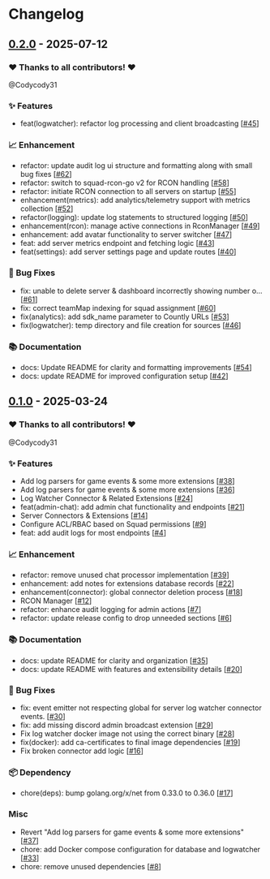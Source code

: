 # Changelog

## [0.2.0](https://github.com/Codycody31/squad-aegis/releases/tag/0.2.0) - 2025-07-12

### ❤️ Thanks to all contributors! ❤️

@Codycody31

### ✨ Features

- feat(logwatcher): refactor log processing and client broadcasting [[#45](https://github.com/Codycody31/squad-aegis/pull/45)]

### 📈 Enhancement

- refactor: update audit log ui structure and formatting along with small bug fixes [[#62](https://github.com/Codycody31/squad-aegis/pull/62)]
- refactor: switch to squad-rcon-go v2 for RCON handling [[#58](https://github.com/Codycody31/squad-aegis/pull/58)]
- refactor: initiate RCON connection to all servers on startup [[#55](https://github.com/Codycody31/squad-aegis/pull/55)]
- enhancement(metrics): add analytics/telemetry support with metrics collection [[#52](https://github.com/Codycody31/squad-aegis/pull/52)]
- refactor(logging): update log statements to structured logging [[#50](https://github.com/Codycody31/squad-aegis/pull/50)]
- enhancement(rcon): manage active connections in RconManager [[#49](https://github.com/Codycody31/squad-aegis/pull/49)]
- enhancement: add avatar functionality to server switcher [[#47](https://github.com/Codycody31/squad-aegis/pull/47)]
- feat: add server metrics endpoint and fetching logic [[#43](https://github.com/Codycody31/squad-aegis/pull/43)]
- feat(settings): add server settings page and update routes [[#40](https://github.com/Codycody31/squad-aegis/pull/40)]

### 🐛 Bug Fixes

- fix: unable to delete server & dashboard incorrectly showing number o… [[#61](https://github.com/Codycody31/squad-aegis/pull/61)]
- fix: correct teamMap indexing for squad assignment [[#60](https://github.com/Codycody31/squad-aegis/pull/60)]
- fix(analytics): add sdk_name parameter to Countly URLs [[#53](https://github.com/Codycody31/squad-aegis/pull/53)]
- fix(logwatcher): temp directory and file creation for sources [[#46](https://github.com/Codycody31/squad-aegis/pull/46)]

### 📚 Documentation

- docs: Update README for clarity and formatting improvements [[#54](https://github.com/Codycody31/squad-aegis/pull/54)]
- docs: update README for improved configuration setup [[#42](https://github.com/Codycody31/squad-aegis/pull/42)]

## [0.1.0](https://github.com/Codycody31/squad-aegis/releases/tag/0.1.0) - 2025-03-24

### ❤️ Thanks to all contributors! ❤️

@Codycody31

### ✨ Features

- Add log parsers for game events & some more extensions [[#38](https://github.com/Codycody31/squad-aegis/pull/38)]
- Add log parsers for game events & some more extensions [[#36](https://github.com/Codycody31/squad-aegis/pull/36)]
- Log Watcher Connector & Related Extensions [[#24](https://github.com/Codycody31/squad-aegis/pull/24)]
- feat(admin-chat): add admin chat functionality and endpoints [[#21](https://github.com/Codycody31/squad-aegis/pull/21)]
- Server Connectors & Extensions [[#14](https://github.com/Codycody31/squad-aegis/pull/14)]
- Configure ACL/RBAC based on Squad permissions [[#9](https://github.com/Codycody31/squad-aegis/pull/9)]
- feat: add audit logs for most endpoints [[#4](https://github.com/Codycody31/squad-aegis/pull/4)]

### 📈 Enhancement

- refactor: remove unused chat processor implementation [[#39](https://github.com/Codycody31/squad-aegis/pull/39)]
- enhancement: add notes for extensions database records [[#22](https://github.com/Codycody31/squad-aegis/pull/22)]
- enhancement(connector): global connector deletion process [[#18](https://github.com/Codycody31/squad-aegis/pull/18)]
- RCON Manager [[#12](https://github.com/Codycody31/squad-aegis/pull/12)]
- refactor: enhance audit logging for admin actions [[#7](https://github.com/Codycody31/squad-aegis/pull/7)]
- refactor: update release config to drop unneeded sections [[#6](https://github.com/Codycody31/squad-aegis/pull/6)]

### 📚 Documentation

- docs: update README for clarity and organization [[#35](https://github.com/Codycody31/squad-aegis/pull/35)]
- docs: update README with features and extensibility details [[#20](https://github.com/Codycody31/squad-aegis/pull/20)]

### 🐛 Bug Fixes

- fix: event emitter not respecting global for server log watcher connector events. [[#30](https://github.com/Codycody31/squad-aegis/pull/30)]
- fix: add missing discord admin broadcast extension [[#29](https://github.com/Codycody31/squad-aegis/pull/29)]
- Fix log watcher docker image not using the correct binary [[#28](https://github.com/Codycody31/squad-aegis/pull/28)]
- fix(docker): add ca-certificates to final image dependencies [[#19](https://github.com/Codycody31/squad-aegis/pull/19)]
- Fix broken connector add logic [[#16](https://github.com/Codycody31/squad-aegis/pull/16)]

### 📦️ Dependency

- chore(deps): bump golang.org/x/net from 0.33.0 to 0.36.0 [[#17](https://github.com/Codycody31/squad-aegis/pull/17)]

### Misc

- Revert "Add log parsers for game events & some more extensions" [[#37](https://github.com/Codycody31/squad-aegis/pull/37)]
- chore: add Docker compose configuration for database and logwatcher [[#33](https://github.com/Codycody31/squad-aegis/pull/33)]
- chore: remove unused dependencies [[#8](https://github.com/Codycody31/squad-aegis/pull/8)]
